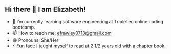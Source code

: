 ## Hi there 👋 I am Elizabeth! 

- 🌱 I’m currently learning software engineering at TripleTen online coding bootcamp.
- 📫 How to reach me: efrawley0713@gmail.com
- 😄 Pronouns: She/Her
- ⚡ Fun fact: I taught myself to read at 2 1/2 years old with a chapter book.

